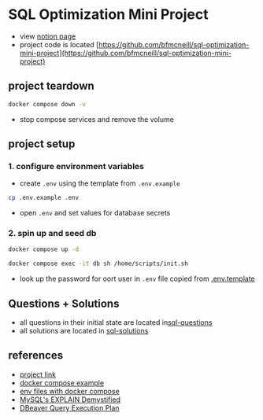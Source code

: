 # SQL Optimization Mini Project

- view [notion page](https://www.notion.so/bfmcneill/03-sql-optimizer-409b7a9f791646009e4dc3ecd7d1c299)
- project code is located [https://github.com/bfmcneill/sql-optimization-mini-project](https://github.com/bfmcneill/sql-optimization-mini-project)

## project teardown

```bash
docker compose down -v
```

- stop compose services and remove the volume

## project setup

### 1. configure environment variables

- create `.env` using the template from `.env.example`

```bash
cp .env.example .env
```
 
- open `.env` and set values for database secrets

### 2. spin up and seed db 

```bash
docker compose up -d
```

```bash
docker compose exec -it db sh /home/scripts/init.sh
```

- look up the password for oort user in `.env` file copied from [.env.template](./.env.example)
  
## Questions + Solutions

- all questions in their initial state are located in[sql-questions](./sql-questions/)
- all solutions are located in [sql-solutions](./sql-solutions/)


## references

- [project link](https://www.springboard.com/workshops/data-engineering-career-track/learn#/curriculum/24148)
- [docker compose example](https://nickjanetakis.com/blog/docker-tip-88-switching-mysql-to-mariadb-for-arm-64-m1-support)
- [env files with docker compose](https://docs.docker.com/compose/environment-variables/)
- [MySQL's EXPLAIN Demystified](https://www.youtube.com/watch?v=ZoLoIFW1H6g&ab_channel=Percona)
- [DBeaver Query Execution Plan](https://dbeaver.com/docs/wiki/Query-Execution-Plan/)
